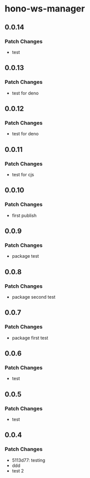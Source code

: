 # hono-ws-manager

## 0.0.14

### Patch Changes

- test

## 0.0.13

### Patch Changes

- test for deno

## 0.0.12

### Patch Changes

- test for deno

## 0.0.11

### Patch Changes

- test for cjs

## 0.0.10

### Patch Changes

- first publish

## 0.0.9

### Patch Changes

- package test

## 0.0.8

### Patch Changes

- package second test

## 0.0.7

### Patch Changes

- package first test

## 0.0.6

### Patch Changes

- test

## 0.0.5

### Patch Changes

- test

## 0.0.4

### Patch Changes

- 5113d77: testing
- ddd
- test 2
